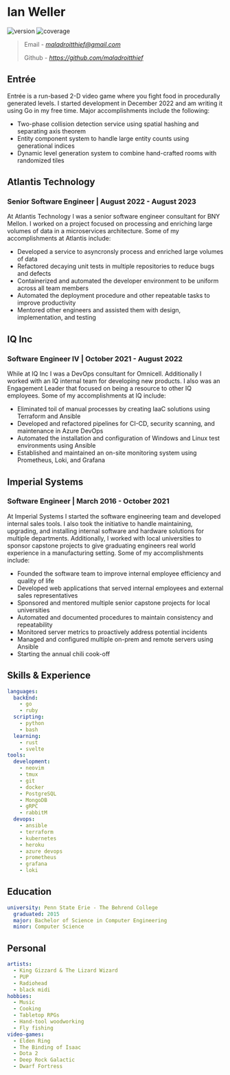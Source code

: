 # Ian Weller

![version](https://img.shields.io/badge/version-1.3.1-blue) ![coverage](https://img.shields.io/badge/coverage-95%-brightgreen)

> Email - *maladroitthief@gmail.com*
>
> Github - *https://github.com/maladroitthief*

## Entrée

Entrée is a run-based 2-D video game where you fight food in procedurally generated levels. I started development in December 2022 and am writing it using Go in my free time. Major accomplishments include the following:

- Two-phase collision detection service using spatial hashing and separating axis theorem
- Entity component system to handle large entity counts using generational indices
- Dynamic level generation system to combine hand-crafted rooms with randomized tiles

## Atlantis Technology

### Senior Software Engineer | August 2022 - August 2023

At Atlantis Technology I was a senior software engineer consultant for BNY Mellon. I worked on a project focused on processing and enriching large volumes of data in a microservices architecture. Some of my accomplishments at Atlantis include:

- Developed a service to asyncronsly process and enriched large volumes of data
- Refactored decaying unit tests in multiple repositories to reduce bugs and defects
- Containerized and automated the developer environment to be uniform across all team members
- Automated the deployment procedure and other repeatable tasks to improve productivity
- Mentored other engineers and assisted them with design, implementation, and testing

## IQ Inc

### Software Engineer IV | October 2021 - August 2022

While at IQ Inc I was a DevOps consultant for Omnicell. Additionally I worked with an IQ internal team for developing new products. I also was an Engagement Leader that focused on being a resource to other IQ employees. Some of my accomplishments at IQ include:

- Eliminated toil of manual processes by creating IaaC solutions using Terraform and Ansible
- Developed and refactored pipelines for CI-CD, security scanning, and maintenance in Azure DevOps
- Automated the installation and configuration of Windows and Linux test environments using Ansible
- Established and maintained an on-site monitoring system using Prometheus, Loki, and Grafana

## Imperial Systems

### Software Engineer | March 2016 - October 2021

At Imperial Systems I started the software engineering team and developed internal sales tools. I also took the initiative to handle maintaining, upgrading, and installing internal software and hardware solutions for multiple departments. Additionally, I worked with local universities to sponsor capstone projects to give graduating engineers real world experience in a manufacturing setting. Some of my accomplishments include:

- Founded the software team to improve internal employee efficiency and quality of life
- Developed web applications that served internal employees and external sales representatives
- Sponsored and mentored multiple senior capstone projects for local universities
- Automated and documented procedures to maintain consistency and repeatability
- Monitored server metrics to proactively address potential incidents
- Managed and configured multiple on-prem and remote servers using Ansible
- Starting the annual chili cook-off

## Skills & Experience

```yaml
languages:
  backEnd:
    - go
    - ruby
  scripting:
    - python
    - bash
  learning:
    - rust
    - svelte
tools:
  development:
    - neovim
    - tmux
    - git
    - docker
    - PostgreSQL
    - MongoDB
    - gRPC
    - rabbitM
  devops:
    - ansible
    - terraform
    - kubernetes
    - heroku
    - azure devops
    - prometheus
    - grafana
    - loki
```

## Education

```yaml
university: Penn State Erie - The Behrend College
  graduated: 2015
  major: Bachelor of Science in Computer Engineering
  minor: Computer Science
```

## Personal

```yaml
artists:
  - King Gizzard & The Lizard Wizard
  - PUP
  - Radiohead
  - black midi
hobbies:
  - Music
  - Cooking
  - Tabletop RPGs
  - Hand-tool woodworking
  - Fly fishing
video-games:
  - Elden Ring
  - The Binding of Isaac
  - Dota 2
  - Deep Rock Galactic
  - Dwarf Fortress
```
